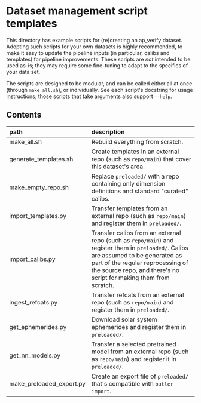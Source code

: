 Dataset management script templates
===================================

This directory has example scripts for (re)creating an ap_verify dataset.
Adopting such scripts for your own datasets is highly recommended, to make it easy to update the pipeline inputs (in particular, calibs and templates) for pipeline improvements.
These scripts are *not* intended to be used as-is; they may require some fine-tuning to adapt to the specifics of your data set.

The scripts are designed to be modular, and can be called either all at once (through `make_all.sh`), or individually.
See each script's docstring for usage instructions; those scripts that take arguments also support `--help`.

Contents
--------
path                     | description
:------------------------|:-----------------------------
make_all.sh              | Rebuild everything from scratch.
generate_templates.sh    | Create templates in an external repo (such as `repo/main`) that cover this dataset's area.
make_empty_repo.sh       | Replace `preloaded/` with a repo containing only dimension definitions and standard "curated" calibs.
import_templates.py      | Transfer templates from an external repo (such as `repo/main`) and register them in `preloaded/`.
import_calibs.py         | Transfer calibs from an external repo (such as `repo/main`) and register them in `preloaded/`. Calibs are assumed to be generated as part of the regular reprocessing of the source repo, and there's no script for making them from scratch.
ingest_refcats.py        | Transfer refcats from an external repo (such as `repo/main`) and register them in `preloaded/`.
get_ephemerides.py       | Download solar system ephemerides and register them in `preloaded/`.
get_nn_models.py         | Transfer a selected pretrained model from an external repo (such as `repo/main`) and register it in `preloaded/`.
make_preloaded_export.py | Create an export file of `preloaded/` that's compatible with `butler import`.
